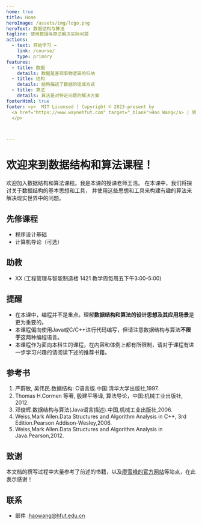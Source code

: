 ```yaml
---
home: true
title: Home
heroImage: /assets/img/logo.png
heroText: 数据结构与算法
tagline: 使用数据与算法解决实际问题
actions:
  - text: 开始学习 →
    link: /course/
    type: primary
features:
  - title: 数据
    details: 数据是客观事物逻辑的归纳
  - title: 结构
    details: 结构描述了数据的组成方式
  - title: 算法
    details: 算法是对特定问题的解决方案
footerHtml: true
footer: <p>  MIT Licensed | Copyright © 2023-present by
  <a href="https://www.waynehfut.com" target="_blank">Hao Wang</a> | 转载请注明出处 
  </p>



---
```


# 欢迎来到数据结构和算法课程！

欢迎加入数据结构和算法课程。我是本课的授课老师王浩。
在本课中，我们将探讨关于数据结构的基本思想和工具，
并使用这些思想和工具来构建有趣的算法来解决现实世界中的问题。

## 先修课程

- 程序设计基础
- 计算机导论（可选）

## 助教

- XX (工程管理与智能制造楼 1421 教学周每周五下午3:00-5:00)

## 提醒

- 在本课中，编程并不是重点。理解**数据结构和算法的设计思想及其应用场景**是更为重要的。
- 本课程偏向使用Java或C/C++进行代码编写，但请注意数据结构与算法**不限于**这两种编程语言。
- 本课程作为面向本科生的课程，在内容和体例上都有所限制，请对于课程有进一步学习兴趣的请阅读下述的推荐书籍。

## 参考书

1. 严蔚敏, 吴伟民.数据结构: C语言版.中国:清华大学出版社,1997.
2. Thomas H.Cormen 等著, 殷建平等译, 算法导论，中国:机械工业出版社, 2012.
2. 邓俊辉.数据结构与算法(Java语言描述).中国,机械工业出版社,2006.
3. Weiss,Mark Allen.Data Structures and Algorithm Analysis in C++, 3rd Edition.Pearson Addison-Wesley,2006.
4. Weiss,Mark Allen.Data Structures and Algorithm Analysis in Java.Pearson,2012.

## 致谢

本文档的撰写过程中大量参考了前述的书籍，以及[廖雪峰的官方网站](https://www.liaoxuefeng.com/)等站点，在此表示感谢！

## 联系

- 邮件 :[haowang@hfut.edu.cn](mailto:haowang@hfut.edu.cn)



